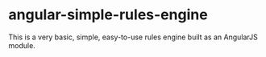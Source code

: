angular-simple-rules-engine
===========================

This is a very basic, simple, easy-to-use rules engine built as an AngularJS module.
